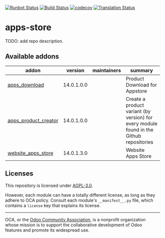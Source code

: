 [![Runbot Status](https://runbot.odoo-community.org/runbot/badge/flat/249/14.0.svg)](https://runbot.odoo-community.org/runbot/repo/github-com-oca-apps-store-249)
[![Build Status](https://travis-ci.com/OCA/apps-store.svg?branch=14.0)](https://travis-ci.com/OCA/apps-store)
[![codecov](https://codecov.io/gh/OCA/apps-store/branch/14.0/graph/badge.svg)](https://codecov.io/gh/OCA/apps-store)
[![Translation Status](https://translation.odoo-community.org/widgets/apps-store-14-0/-/svg-badge.svg)](https://translation.odoo-community.org/engage/apps-store-14-0/?utm_source=widget)

<!-- /!\ do not modify above this line -->

# apps-store

TODO: add repo description.

<!-- /!\ do not modify below this line -->

<!-- prettier-ignore-start -->

[//]: # (addons)

Available addons
----------------
addon | version | maintainers | summary
--- | --- | --- | ---
[apps_download](apps_download/) | 14.0.1.0.0 |  | Product Download for Appstore
[apps_product_creator](apps_product_creator/) | 14.0.1.0.0 |  | Create a product variant (by version) for every module found in the Github repositories
[website_apps_store](website_apps_store/) | 14.0.1.3.0 |  | Website Apps Store

[//]: # (end addons)

<!-- prettier-ignore-end -->

## Licenses

This repository is licensed under [AGPL-3.0](LICENSE).

However, each module can have a totally different license, as long as they adhere to OCA
policy. Consult each module's `__manifest__.py` file, which contains a `license` key
that explains its license.

----

OCA, or the [Odoo Community Association](http://odoo-community.org/), is a nonprofit
organization whose mission is to support the collaborative development of Odoo features
and promote its widespread use.
